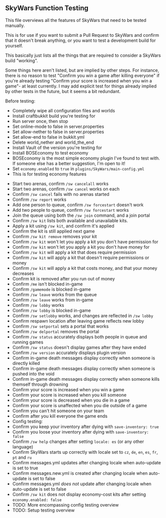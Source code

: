SkyWars Function Testing
------------------------

This file overviews all the features of SkyWars that need to be tested manually.

This is for use if you want to submit a Pull Request to SkyWars and confirm that it doesn't break anything, or you want to test a development build for yourself.

This basically just lists all the things that are required to consider a SkyWars build "working".

Some things here aren't listed, but are implied by other steps. For instance, there is no reason to test "Confirm you win a game after killing everyone"
if you're already testing "Confirm your score is increased when you win a game"- at least currently. I may add explicit test for things already implied
by other tests in the future, but it seems a bit redundant.

Before testing:
- Completely wipe all configuration files and worlds
- Install craftbukkit build you're testing for
- Run server once, then stop
- Set online-mode to false in server.properties
- Set allow-nether to false in server.properties
- Set allow-end to false in bukkit.yml
- Delete world_nether and world_the_end
- Install Vault of the version you're testing for
- Install BOSEconomy to test economy
 - BOSEconomy is the most simple economy plugin I've found to test with. If someone else has a better suggestion, I'm open to it!
- Set `economy.enabled` to `true` in `plugins/SkyWars/main-config.yml`
 - This is for testing economy features

* Start two arenas, confirm `/sw cancelall` works
* Start two arenas, confirm `/sw cancel` works on each
* Confirm `/sw cancel` fails with no arenas started
* Confirm `/sw report` works
* Add one person to queue, confirm `/sw forcestart` doesn't work
* Add two people to queue, confirm `/sw forcestart` works
* Join the queue using both the `/sw join` command, and a join portal
* Confirm `/sw kit` lists both available and unavailable kits.
* Apply a kit using `/sw kit`, and confirm it's applied
* Confirm the kit is still applied next game
* Confirm `/sw kit remove` removes your kit
* Confirm `/sw kit` won't let you apply a kit you don't have permission for
* Confirm `/sw kit` won't let you apply a kit you don't have money for
* Confirm `/sw kit` will apply a kit that does require permission
* Confirm `/sw kit` will apply a kit that doesn't require permissions or money
* Confirm `/sw kit` will apply a kit that costs money, and that your money decreases
* Confirm kit is removed after you run out of money
* Confirm `/me` isn't blocked in-game
* Confirm `/gamemode` is blocked in-game
* Confirm `/sw leave` works from the queue
* Confirm `/sw leave` works from in-game
* Confirm `/sw lobby` works
* Confirm `/sw lobby` is blocked in-game
* Confirm `/sw setlobby` works, and changes are reflected in `/sw lobby`
* Confirm respawn location after leaving game reflects new lobby
* Confirm `/sw setportal` sets a portal that works
* Confirm `/sw delportal` removes the portal
* Confirm `/sw status` accurately displays both people in queue and running games
* Confirm `/sw status` doesn't display games after they have ended
* Confirm `/sw version` accurately displays plugin version
* Confirm in-game death messages display correctly when someone is directly killed
* Confirm in-game death messages display correctly when someone is pushed into the void
* Confirm in-game death messages display correctly when someone kills themself through drowning
* Confirm your score is increased when you win a game
* Confirm your score is increased when you kill someone
* Confirm your score is decreased when you die in a game
* Confirm your score is unaffected when you die outside of a game
* Confirm you can't hit someone on your team
* Confirm after you kill everyone the game ends
* Config testing:
 * Confirm you keep your inventory after dying with `save-inventory: true`
 * Confirm you loose your inventory after dying with `save-inventory: false`
 * Confirm `/sw help` changes after setting `locale: es` (or any other language)
 * Confirm SkyWars starts up correctly with locale set to `cz`, `de`, `en`, `es`, `fr`, `pt` and `ru`
 * Confirm messages.yml updates after changing locale when auto-update is set to true
 * Confirm messages.new.yml is created after changing locale when auto-update is set to false
 * Confirm messages.yml *does not* update after changing locale when auto-update is set to false
 * Confirm `/sw kit` does not display economy-cost kits after setting `economy.enabled: false`
 * TODO: More encompassing config testing overview
* TODO: Setup testing overview
